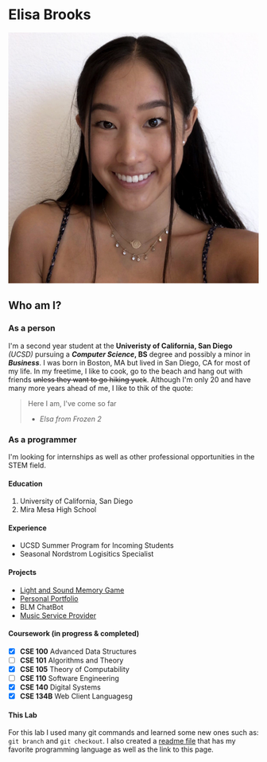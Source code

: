 # Elisa Brooks

![Elisa Picture](elisaPic.JPG)

## Who am I?

### As a person
I'm a second year student at the **Univeristy of California, San Diego** *(UCSD)* pursuing a **_Computer Science_, BS** degree and possibly a minor in ***Business***. I was born in Boston, MA but lived in San Diego, CA for most of my life. In my freetime, I like to cook, go to the beach and hang out with friends ~~unless they want to go hiking yuck~~. Although I'm only 20 and have many more years ahead of me, I like to thik of the quote:
> Here I am, I've come so far
> - <cite>Elsa from Frozen 2

### As a programmer
I'm looking for internships as well as other professional opportunities in the STEM field.

#### Education
1. University of California, San Diego
2. Mira Mesa High School
   
#### Experience
- UCSD Summer Program for Incoming Students
- Seasonal Nordstrom Logisitics Specialist
  
#### Projects
- [Light and Sound Memory Game](https://wholesale-fuzzy-oatmeal.glitch.me/)
- [Personal Portfolio](https://elisabrooksportfolio.web.app/)
- BLM ChatBot 
- [Music Service Provider](https://tyty-music.web.app/)
  
#### Coursework (in progress & completed)
- [x] **CSE 100** Advanced Data Structures
- [ ] **CSE 101** Algorithms and Theory
- [x] **CSE 105** Theory of Computability
- [ ] **CSE 110** Software Engineering
- [x] **CSE 140** Digital Systems
- [x] **CSE 134B** Web Client Languagesg

#### This Lab
For this lab I used many git commands and learned some new ones such as: `git branch` and `git checkout`. I also created a [readme file](README.md) that has my favorite programming language as well as the link to this page. 